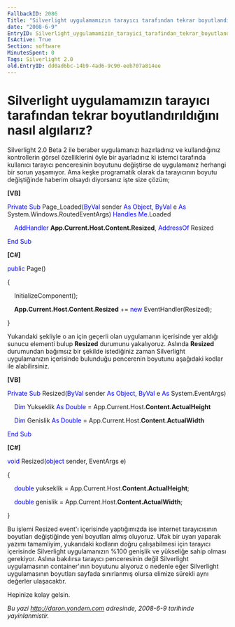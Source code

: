 ```yaml
---
FallbackID: 2086
Title: "Silverlight uygulamamızın tarayıcı tarafından tekrar boyutlandırıldığını nasıl algılarız?"
date: "2008-6-9"
EntryID: Silverlight_uygulamamizin_tarayici_tarafindan_tekrar_boyutlandirildigini_nasil_algilariz
IsActive: True
Section: software
MinutesSpent: 0
Tags: Silverlight 2.0
old.EntryID: dd0ad6bc-14b9-4ad6-9c90-eeb707a814ee
---
```

# Silverlight uygulamamızın tarayıcı tarafından tekrar boyutlandırıldığını nasıl algılarız?
Silverlight 2.0 Beta 2 ile beraber uygulamanızı hazırladınız ve
kullandığınız kontrollerin görsel özelliklerini öyle bir ayarladınız ki
istemci tarafında kullanıcı tarayıcı penceresinin boyutunu değiştirse de
uygulamanız herhangi bir sorun yaşamıyor. Ama keşke programatik olarak
da tarayıcının boyutu değiştiğinde haberim olsaydı diyorsanız işte size
çözüm;

**[VB]**

<span style="color: blue;">Private</span> <span
style="color: blue;">Sub</span> Page\_Loaded(<span
style="color: blue;">ByVal</span> sender <span
style="color: blue;">As</span> <span style="color: blue;">Object</span>,
<span style="color: blue;">ByVal</span> e <span
style="color: blue;">As</span> System.Windows.RoutedEventArgs) <span
style="color: blue;">Handles</span> <span
style="color: blue;">Me</span>.Loaded

    <span style="color: blue;">AddHandler</span>
**App.Current.Host.Content.Resized**, <span
style="color: blue;">AddressOf</span> Resized

<span style="color: blue;">End</span> <span
style="color: blue;">Sub</span>

**[C\#]**

<span style="color: blue;">public</span> Page()

{   

    InitializeComponent();   

    **App.Current.Host.Content.Resized** += <span
style="color: blue;">new</span> EventHandler(Resized);

}

Yukarıdaki şekliyle o an için geçerli olan uygulamanın içerisinde yer
aldığı sunucu elementi bulup **Resized** durumunu yakalıyoruz. Aslında
**Resized** durumundan bağımsız bir şekilde istediğiniz zaman
Silverlight uygulamanızın içerisinde bulunduğu pencerenin boyutunu
aşağıdaki kodlar ile alabilirsiniz.

**[VB]**

<span style="color: blue;">Private</span> <span
style="color: blue;">Sub</span> Resized(<span
style="color: blue;">ByVal</span> sender <span
style="color: blue;">As</span> <span style="color: blue;">Object</span>,
<span style="color: blue;">ByVal</span> e <span
style="color: blue;">As</span> System.EventArgs)

    <span style="color: blue;">Dim</span> Yukseklik <span
style="color: blue;">As</span> <span style="color: blue;">Double</span>
= App.Current.Host.**Content.ActualHeight**

    <span style="color: blue;">Dim</span> Genislik <span
style="color: blue;">As</span> <span style="color: blue;">Double</span>
= App.Current.Host.**Content.ActualWidth**

<span style="color: blue;">End</span> <span
style="color: blue;">Sub</span>

**[C\#]**

<span style="color: blue;">void</span> Resized(<span
style="color: blue;">object</span> sender, EventArgs e)  

{  

    <span style="color: blue;">double</span> yukseklik =
App.Current.Host.**Content.ActualHeight**;  

    <span style="color: blue;">double</span> genislik =
App.Current.Host.**Content.ActualWidth**; 

}

Bu işlemi Resized event'ı içerisinde yaptığımızda ise internet
tarayıcısının boyutları değiştiğinde yeni boyutları almış oluyoruz. Ufak
bir uyarı yaparak yazımı tamamliyim, yukarıdaki kodların doğru
çalışabilmesi için tarayıcı içerisinde Silverlight uygulamanızın %100
genişlik ve yükseliğe sahip olması gerekiyor. Aslına bakılırsa tarayıcı
penceresinin değil Silverlight uygulamasının container'ının boyutunu
alıyoruz o nedenle eğer Silverlight uygulamasının boyutları sayfada
sınırlanmış olursa elimize sürekli aynı değerler ulaşacaktır.

Hepinize kolay gelsin.



*Bu yazi http://daron.yondem.com adresinde, 2008-6-9 tarihinde yayinlanmistir.*
